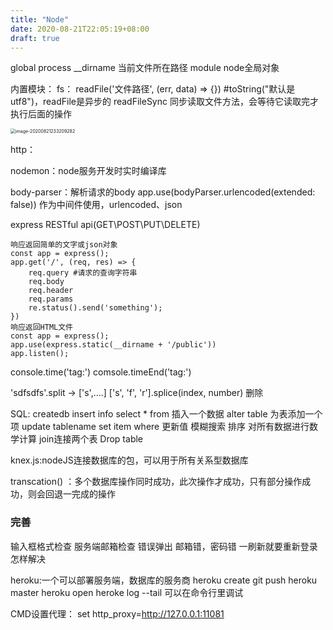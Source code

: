 ```yaml
---
title: "Node"
date: 2020-08-21T22:05:19+08:00
draft: true
---
```


global
process
__dirname 当前文件所在路径
module node全局对象

内置模块：
fs：
    readFile('文件路径', (err, data) => {}) #toString("默认是utf8")，readFile是异步的
    readFileSync 同步读取文件方法，会等待它读取完才执行后面的操作

<img src="C:\Users\Alan\AppData\Roaming\Typora\typora-user-images\image-20200821233209282.png" alt="image-20200821233209282" style="zoom:50%;" />


http：


nodemon：node服务开发时实时编译库

body-parser：解析请求的body
app.use(bodyParser.urlencoded(extended: false)) 作为中间件使用，urlencoded、json

express  RESTful api(GET\POST\PUT\DELETE)

```
响应返回简单的文字或json对象
const app = express();
app.get('/', (req, res) => {
    req.query #请求的查询字符串
    req.body 
    req.header
    req.params
    re.status().send('something');
})
响应返回HTML文件
const app = express();
app.use(express.static(__dirname + '/public'))
app.listen();

```

console.time('tag:')
comsole.timeEnd('tag:')

'sdfsdfs'.split -> ['s',....]
['s', 'f', 'r'].splice(index, number) 删除


SQL:
createdb
insert info
select * from 插入一个数据
alter table 为表添加一个项
update tablename set item where 更新值
模糊搜索
排序
对所有数据进行数学计算
join连接两个表
Drop table

knex.js:nodeJS连接数据库的包，可以用于所有关系型数据库

transcation() ：多个数据库操作同时成功，此次操作才成功，只有部分操作成功，则会回退一完成的操作




### 完善
输入框格式检查
服务端邮箱检查
错误弹出 邮箱错，密码错
一刷新就要重新登录怎样解决

heroku:一个可以部署服务端，数据库的服务商
heroku create
git push heroku master
heroku open
heroke log --tail 可以在命令行里调试

CMD设置代理： set http_proxy=http://127.0.0.1:11081